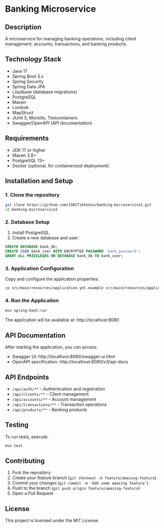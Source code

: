 # Banking Microservice

## Description
A microservice for managing banking operations, including client management, accounts, transactions, and banking products.

## Technology Stack
- Java 17
- Spring Boot 3.x
- Spring Security
- Spring Data JPA
- Liquibase (database migrations)
- PostgreSQL
- Maven
- Lombok
- MapStruct
- JUnit 5, Mockito, Testcontainers
- Swagger/OpenAPI (API documentation)

## Requirements
- JDK 17 or higher
- Maven 3.8+
- PostgreSQL 13+
- Docker (optional, for containerized deployment)

## Installation and Setup

### 1. Clone the repository
```bash
git clone https://github.com/1981Tikhonov/banking-microservice1.git
cd banking-microservice1
```

### 2. Database Setup
1. Install PostgreSQL
2. Create a new database and user:
```sql
CREATE DATABASE bank_db;
CREATE USER bank_user WITH ENCRYPTED PASSWORD 'bank_password';
GRANT ALL PRIVILEGES ON DATABASE bank_db TO bank_user;
```

### 3. Application Configuration
Copy and configure the application properties:
```bash
cp src/main/resources/application.yml.example src/main/resources/application.yml
```

### 4. Run the Application
```bash
mvn spring-boot:run
```

The application will be available at: http://localhost:8080

## API Documentation
After starting the application, you can access:
- Swagger UI: http://localhost:8080/swagger-ui.html
- OpenAPI specification: http://localhost:8080/v3/api-docs

## API Endpoints
- `/api/auth/**` - Authentication and registration
- `/api/clients/**` - Client management
- `/api/accounts/**` - Account management
- `/api/transactions/**` - Transaction operations
- `/api/products/**` - Banking products

## Testing
To run tests, execute:
```bash
mvn test
```

## Contributing
1. Fork the repository
2. Create your feature branch (`git checkout -b feature/amazing-feature`)
3. Commit your changes (`git commit -m 'Add some amazing feature'`)
4. Push to the branch (`git push origin feature/amazing-feature`)
5. Open a Pull Request

## License
This project is licensed under the MIT License.
